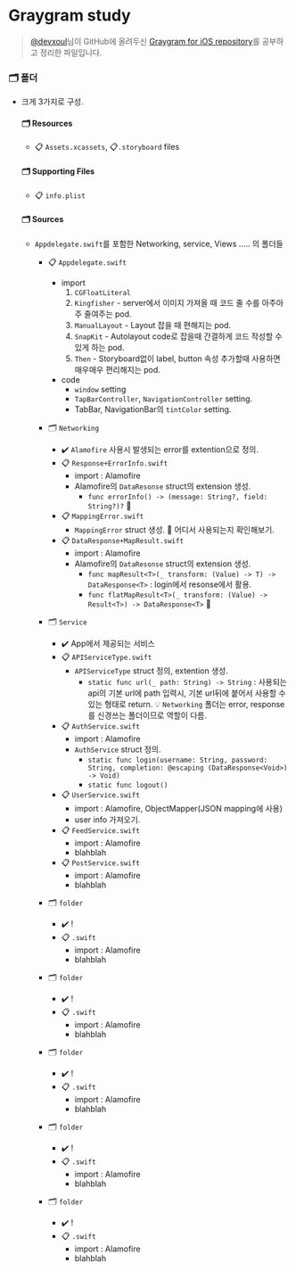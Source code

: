 # Graygram study
> [@devxoul](https://github.com/devxoul)님이 GitHub에 올려두신 [Graygram for iOS repository](https://github.com/devxoul/graygram-ios)를 공부하고 정리한 파일입니다.

### 🗂 폴더
- 크게 3가지로 구성.


	#### 🗂 Resources
	- 📋 `Assets.xcassets`, 📋`.storyboard` files
	
	#### 🗂 Supporting Files
	- 📋 `info.plist`
	
	#### 🗂 Sources
	- `Appdelegate.swift`를 포함한 Networking, service, Views ..... 의 폴더들
		- 📋 `Appdelegate.swift`
			- import
				1. `CGFloatLiteral`
				2. `Kingfisher` - server에서 이미지 가져올 때 코드 줄 수를 아주아주 줄여주는 pod.
				3. `ManualLayout` - Layout 잡을 때 편해지는 pod.
				4. `SnapKit` - Autolayout code로 잡을때 간결하게 코드 작성할 수 있게 하는 pod.
				5. `Then` - Storyboard없이 label, button 속성 추가할때 사용하면 매우매우 편리해지는 pod.
			- code
				- `window` setting
				- `TapBarController`, `NavigationController` setting.
				- TabBar, NavigationBar의 `tintColor` setting.

				
		- 🗂 `Networking`
			- ✔️ `Alamofire` 사용시 발생되는 error를 extention으로 정의.
			- 📋 `Response+ErrorInfo.swift` 
				- import : Alamofire
				- Alamofire의 `DataResonse` struct의 extension 생성.
					-  `func errorInfo() -> (message: String?, field: String?)?` 📌
			- 📋 `MappingError.swift` 
				- `MappingError` struct 생성. 📌 어디서 사용되는지 확인해보기.
			- 📋 `DataResponse+MapResult.swift` 
				- import : Alamofire
				- Alamofire의 `DataResonse` struct의 extension 생성.
					- `func mapResult<T>(_ transform: (Value) -> T) -> DataResponse<T>` : login에서 resonse에서 활용.
					- `func flatMapResult<T>(_ transform: (Value) -> Result<T>) -> DataResponse<T>` 📌

					
		- 🗂 `Service`
			- ✔️ App에서 제공되는 서비스
			- 📋 `APIServiceType.swift` 
				- `APIServiceType` struct 정의, extention 생성.
					- `static func url(_ path: String) -> String` : 사용되는 api의 기본 url에 path 입력시, 기본 url뒤에 붙어서 사용할 수 있는 형태로 return. 💡 `Networking` 폴더는 error, response를 신경쓰는 폴더이므로 역할이 다름.
			- 📋 `AuthService.swift` 
				- import : Alamofire
				- `AuthService` struct 정의.
					- `static func login(username: String, password: String, completion: @escaping (DataResponse<Void>) -> Void)`
					- `static func logout()`
			- 📋 `UserService.swift` 
				- import : Alamofire, ObjectMapper(JSON mapping에 사용)
				- user info 가져오기.				
			- 📋 `FeedService.swift` 
				- import : Alamofire
				- blahblah
			- 📋 `PostService.swift` 
				- import : Alamofire
				- blahblah				
								

		- 🗂 `folder`
			- ✔️ !
			- 📋 `.swift` 
				- import : Alamofire
				- blahblah

 		- 🗂 `folder`
			- ✔️ !
			- 📋 `.swift` 
				- import : Alamofire
				- blahblah

		- 🗂 `folder`
			- ✔️ !
			- 📋 `.swift` 
				- import : Alamofire
				- blahblah

		- 🗂 `folder`
			- ✔️ !
			- 📋 `.swift` 
				- import : Alamofire
				- blahblah

		- 🗂 `folder`
			- ✔️ !
			- 📋 `.swift` 
				- import : Alamofire
				- blahblah